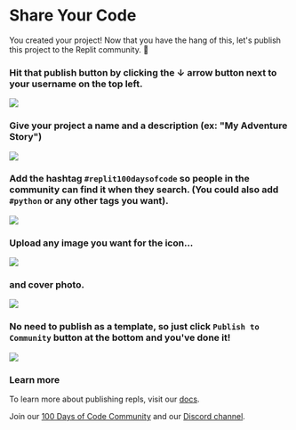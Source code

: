 # Share Your Code


You created your project! Now that you have the hang of this, let's publish this project to the Replit community. 🥳


### Hit that **publish** button by clicking the &#8595; arrow button next to your username on the top **left**.


![](resources/publish_first.png)


### Give your project a name and a description (ex: "My Adventure Story")
   
![](resources/publish_basics.png)


### Add the hashtag `#replit100daysofcode` so people in the community can find it when they search. (You could also add `#python` or any other tags you want).

![](resources/publish_tags.png)


### Upload any image you want for the icon... 

![](resources/publish_icon.png)


### and cover photo.

![](resources/publish_cover.png)

### No need to publish as a template, so just click  `Publish to Community` button at the bottom and you've done it!

![](resources/publish_share.png)

### Learn more
To learn more about publishing repls, visit our [docs](https://docs.replit.com/hosting/sharing-your-repl#publish).

Join our [100 Days of Code Community](https://ask.replit.com/t/about-100-days-of-code/) and our [Discord channel](https://discord.gg/replit).
  

